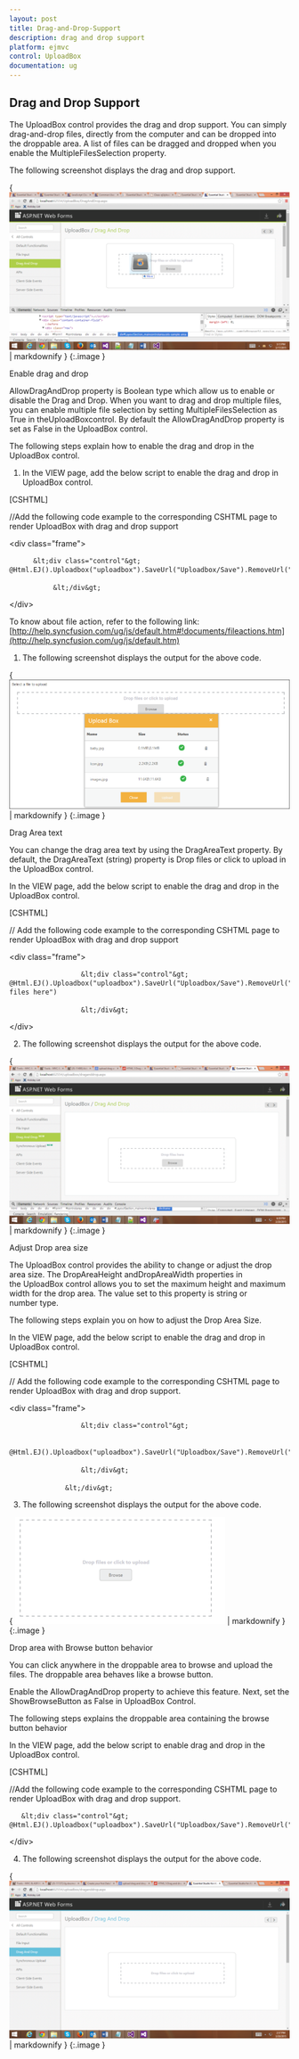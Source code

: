 ```yaml
---
layout: post
title: Drag-and-Drop-Support
description: drag and drop support
platform: ejmvc
control: UploadBox
documentation: ug
---
```


## Drag and Drop Support

The UploadBox control provides the drag and drop support. You can simply drag-and-drop files, directly from the computer and can be dropped into the droppable area. A list of files can be dragged and dropped when you enable the MultipleFilesSelection property.

The following screenshot displays the drag and drop support.



{ ![](Drag-and-Drop-Support_images/Drag-and-Drop-Support_img1.png) | markdownify }
{:.image }


Enable drag and drop 

AllowDragAndDrop property is Boolean type which allow us to enable or disable the Drag and Drop.  When you want to drag and drop multiple files, you can enable multiple file selection by setting MultipleFilesSelection as True in theUploadBoxcontrol. By default the AllowDragAndDrop property is set as False in the UploadBox control.

The following steps explain how to enable the drag and drop in the UploadBox control.

1. In the VIEW page, add the below script to enable the drag and drop in UploadBox control.



[CSHTML]

//Add the following code example to the corresponding CSHTML page to render UploadBox with drag and drop support

&lt;div class="frame"&gt;

          &lt;div class="control"&gt;                @Html.EJ().Uploadbox("uploadbox").SaveUrl("Uploadbox/Save").RemoveUrl("UploadBox/Remove").AllowDragAndDrop(true).MultipleFilesSelection(true)

               &lt;/div&gt;

  &lt;/div&gt;



To know about file action, refer to the following link: [http://help.syncfusion.com/ug/js/default.htm#!documents/fileactions.htm](http://help.syncfusion.com/ug/js/default.htm)

1. The following screenshot displays the output for the above code.

{ ![](Drag-and-Drop-Support_images/Drag-and-Drop-Support_img2.png) | markdownify }
{:.image }


Drag Area text

You can change the drag area text by using the DragAreaText property.  By default, the DragAreaText (string) property is Drop files or click to upload in the UploadBox control.

In the VIEW page, add the below script to enable the drag and drop in the UploadBox control.





[CSHTML]

// Add the following code example to the corresponding CSHTML page to render UploadBox with drag and drop support



&lt;div class="frame"&gt;

                      &lt;div class="control"&gt;                        @Html.EJ().Uploadbox("uploadbox").SaveUrl("Uploadbox/Save").RemoveUrl("Uploadbox/Remove").AllowDragAndDrop(true).MultipleFilesSelection(true).DragAreaText("Drop files here")

                      &lt;/div&gt;

&lt;/div&gt;



2.  The following screenshot displays the output for the above code.

{ ![](Drag-and-Drop-Support_images/Drag-and-Drop-Support_img3.png) | markdownify }
{:.image }


Adjust Drop area size

The UploadBox control provides the ability to change or adjust the drop area size. The DropAreaHeight andDropAreaWidth properties in the UploadBox control allows you to set the maximum height and maximum width for the drop area. The value set to this property is string or number type.

The following steps explain you on how to adjust the Drop Area Size.

In the VIEW page, add the below script to enable the drag and drop in UploadBox control.





[CSHTML]

// Add the following code example to the corresponding CSHTML page to render UploadBox with drag and drop support.



&lt;div class="frame"&gt;

                      &lt;div class="control"&gt;

                          @Html.EJ().Uploadbox("uploadbox").SaveUrl("Uploadbox/Save").RemoveUrl("Uploadbox/Remove").AllowDragAndDrop(true).MultipleFilesSelection(true).DropAreaHeight("300px").DropAreaWidth("600px")

                      &lt;/div&gt;

                  &lt;/div&gt;



3. The following screenshot displays the output for the above code.

{ ![](Drag-and-Drop-Support_images/Drag-and-Drop-Support_img4.png) | markdownify }
{:.image }


Drop area with Browse button behavior

You can click anywhere in the droppable area to browse and upload the files. The droppable area behaves like a browse button.

Enable the AllowDragAndDrop property to achieve this feature. Next, set the ShowBrowseButton as False in UploadBox Control.

The following steps explains the droppable area containing the browse button behavior

In the VIEW page, add the below script to enable drag and drop in the UploadBox control.



[CSHTML]

//Add the following code example to the corresponding CSHTML page to render UploadBox with drag and drop support.

       &lt;div class="control"&gt;                      @Html.EJ().Uploadbox("uploadbox").SaveUrl("Uploadbox/Save").RemoveUrl("Uploadbox/Remove").AllowDragAndDrop(true).MultipleFilesSelection(true).ShowBrowseButton(false)

 &lt;/div&gt;



4. The following screenshot displays the output for the above code.



{ ![](Drag-and-Drop-Support_images/Drag-and-Drop-Support_img5.png) | markdownify }
{:.image }



